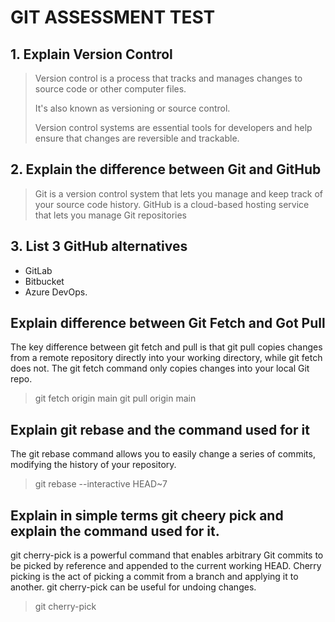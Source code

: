 # GIT ASSESSMENT TEST

<!-- Question 1 -->
## 1. Explain Version Control
> Version control is a process that tracks and manages changes to source code or other computer files.
> 
> It's also known as versioning or source control. 
>
> Version control systems are essential tools for developers and help ensure that changes are reversible and trackable.

## 2. Explain the difference between Git and GitHub
> Git is a version control system that lets you manage and keep track of your source code history. GitHub is a cloud-based hosting service that lets you manage Git repositories

## 3. List 3 GitHub alternatives
- GitLab
- Bitbucket
- Azure DevOps.

## Explain difference between Git Fetch and Got Pull
The key difference between git fetch and pull is that git pull copies changes from a remote repository directly into your working directory, while git fetch does not. The git fetch command only copies changes into your local Git repo. 

> git fetch origin main
> git pull origin main

## Explain git rebase and the command used for it
The git rebase command allows you to easily change a series of commits, modifying the history of your repository.

> git rebase --interactive HEAD~7


## Explain in simple terms git cheery pick and explain the command used for it.
git cherry-pick is a powerful command that enables arbitrary Git commits to be picked by reference and appended to the current working HEAD.
Cherry picking is the act of picking a commit from a branch and applying it to another. git cherry-pick can be useful for undoing changes.

> git cherry-pick 


